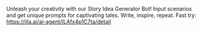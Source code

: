 Unleash your creativity with our Story Idea Generator Bot! Input scenarios and get unique prompts for captivating tales. Write, inspire, repeat.
Fast try: https://illa.ai/ai-agent/ILAfx4p1C7ta/detail
